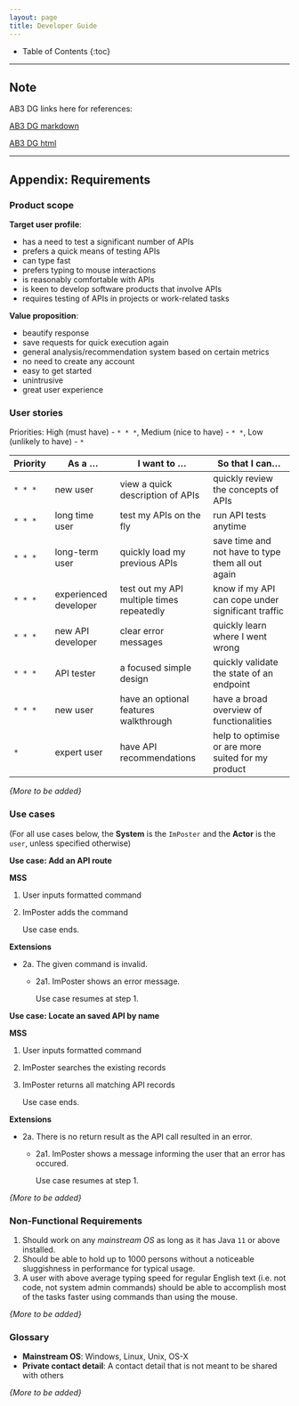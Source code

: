 ```yaml
---
layout: page
title: Developer Guide
---
```

* Table of Contents
{:toc}

--------------------------------------------------------------------------------------------------------------------
## Note
AB3 DG links here for references:

[AB3 DG markdown](https://github.com/se-edu/addressbook-level3/blob/master/docs/DeveloperGuide.md)

[AB3 DG html](https://se-education.org/addressbook-level3/DeveloperGuide.html)

--------------------------------------------------------------------------------------------------------------------

## **Appendix: Requirements**

### Product scope

**Target user profile**:

* has a need to test a significant number of APIs
* prefers a quick means of testing APIs
* can type fast
* prefers typing to mouse interactions
* is reasonably comfortable with APIs
* is keen to develop software products that involve APIs
* requires testing of APIs in projects or work-related tasks

**Value proposition**:

* beautify response
* save requests for quick execution again
* general analysis/recommendation system based on certain metrics
* no need to create any account
* easy to get started
* unintrusive
* great user experience

### User stories

Priorities: High (must have) - `* * *`, Medium (nice to have) - `* *`, Low (unlikely to have) - `*`

| Priority | As a …​                                    | I want to …​                     | So that I can…​                         |
| -------- | ------------------------------------------ | ------------------------------ | --------------------------------------------------|
| `* * *`  | new user                                   | view a quick description of APIs| quickly review the concepts of APIs              |
| `* * *`  | long time user                             | test my APIs on the fly               | run API tests anytime                      |
| `* * *`  | long-term user                             | quickly load my previous APIs |  save time and not have to type them all out again |
| `* * *`  | experienced developer                      | test out my API multiple times repeatedly |  know if my API can cope under significant traffic |
| `* * *`  | new API developer                          | clear error messages                | quickly learn where I went wrong             |
| `* * *`  | API tester                                 | a focused simple design          | quickly validate the state of an endpoint       |
| `* * *`  | new user                                   | have an optional features walkthrough   | have a broad overview of functionalities |
| `*`      | expert user                                | have API recommendations | help to optimise or are more suited for my product      |


*{More to be added}*

### Use cases

(For all use cases below, the **System** is the `ImPoster` and the **Actor** is the `user`, unless specified otherwise)

**Use case: Add an API route**

**MSS**

1.  User inputs formatted command 
2.  ImPoster adds the command

    Use case ends.

**Extensions**

* 2a. The given command is invalid.

    * 2a1. ImPoster shows an error message.

      Use case resumes at step 1.

**Use case: Locate an saved API by name**

**MSS**

1.  User inputs formatted command 
2.  ImPoster searches the existing records
3.  ImPoster returns all matching API records

    Use case ends.

**Extensions**

* 2a. There is no return result as the API call resulted in an error.

    * 2a1. ImPoster shows a message informing the user that an error has occured.

      Use case resumes at step 1.

*{More to be added}*

### Non-Functional Requirements

1.  Should work on any _mainstream OS_ as long as it has Java `11` or above installed.
2.  Should be able to hold up to 1000 persons without a noticeable sluggishness in performance for typical usage.
3.  A user with above average typing speed for regular English text (i.e. not code, not system admin commands) should be able to accomplish most of the tasks faster using commands than using the mouse.

*{More to be added}*

### Glossary
* **Mainstream OS**: Windows, Linux, Unix, OS-X
* **Private contact detail**: A contact detail that is not meant to be shared with others

*{More to be added}*

